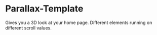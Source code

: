# Parallax-Template
Gives you a 3D look at your home page. Different elements running on different scroll values.
